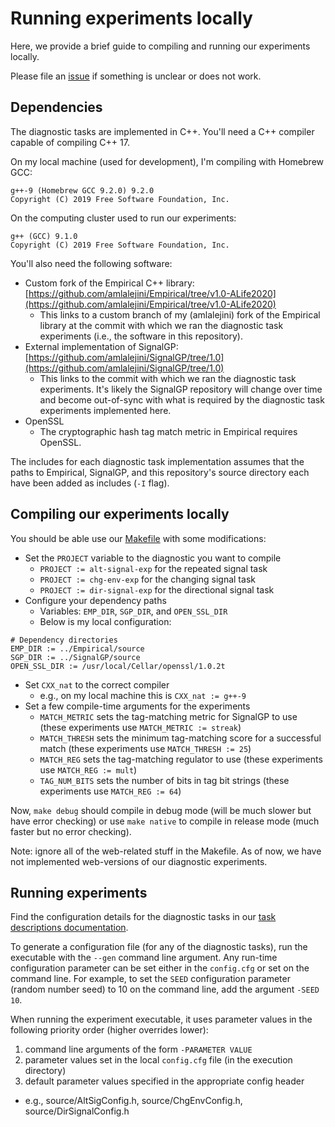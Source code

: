 # Running experiments locally

Here, we provide a brief guide to compiling and running our experiments locally.

Please file an [issue](https://github.com/amlalejini/ALife-2020--SignalGP-Genetic-Regulation/issues) if something is unclear or does not work.

## Dependencies

The diagnostic tasks are implemented in C++. You'll need a C++ compiler capable of compiling C++ 17.

On my local machine (used for development), I'm compiling with Homebrew GCC:

```
g++-9 (Homebrew GCC 9.2.0) 9.2.0
Copyright (C) 2019 Free Software Foundation, Inc.
```

On the computing cluster used to run our experiments:

```
g++ (GCC) 9.1.0
Copyright (C) 2019 Free Software Foundation, Inc.
```

You'll also need the following software:

- Custom fork of the Empirical C++ library: [https://github.com/amlalejini/Empirical/tree/v1.0-ALife2020](https://github.com/amlalejini/Empirical/tree/v1.0-ALife2020)
  - This links to a custom branch of my (amlalejini) fork of the Empirical library at the commit with
    which we ran the diagnostic task experiments (i.e., the software in this repository).
- External implementation of SignalGP: [https://github.com/amlalejini/SignalGP/tree/1.0](https://github.com/amlalejini/SignalGP/tree/1.0)
  - This links to the commit with which we ran the diagnostic task experiments. It's likely the SignalGP
    repository will change over time and become out-of-sync with what is required by the diagnostic
    task experiments implemented here.
- OpenSSL
  - The cryptographic hash tag match metric in Empirical requires OpenSSL.

The includes for each diagnostic task implementation assumes that the paths to Empirical, SignalGP,
and this repository's source directory each have been added as includes (`-I` flag).

## Compiling our experiments locally

You should be able use our [Makefile](../Makefile) with some modifications:

- Set the `PROJECT` variable to the diagnostic you want to compile
  - `PROJECT := alt-signal-exp` for the repeated signal task
  - `PROJECT := chg-env-exp` for the changing signal task
  - `PROJECT := dir-signal-exp` for the directional signal task
- Configure your dependency paths
  - Variables: `EMP_DIR`, `SGP_DIR`, and `OPEN_SSL_DIR`
  - Below is my local configuration:
```
# Dependency directories
EMP_DIR := ../Empirical/source
SGP_DIR := ../SignalGP/source
OPEN_SSL_DIR := /usr/local/Cellar/openssl/1.0.2t
```
- Set `CXX_nat` to the correct compiler
  - e.g., on my local machine this is `CXX_nat := g++-9`
- Set a few compile-time arguments for the experiments
  - `MATCH_METRIC` sets the tag-matching metric for SignalGP to use (these experiments use `MATCH_METRIC := streak`)
  - `MATCH_THRESH` sets the minimum tag-matching score for a successful match (these experiments use `MATCH_THRESH := 25`)
  - `MATCH_REG` sets the tag-matching regulator to use (these experiments use `MATCH_REG := mult`)
  - `TAG_NUM_BITS` sets the number of bits in tag bit strings (these experiments use `MATCH_REG := 64`)

Now, `make debug` should compile in debug mode (will be much slower but have error checking) or use `make native` to compile in release mode (much faster but no error checking).

Note: ignore all of the web-related stuff in the Makefile. As of now, we have not implemented web-versions of our diagnostic experiments.

## Running experiments

Find the configuration details for the diagnostic tasks in our [task descriptions documentation](./task-descriptions.md).

To generate a configuration file (for any of the diagnostic tasks), run the executable with the `--gen` command line argument.
Any run-time configuration parameter can be set either in the `config.cfg` or set on the command line. For example, to set the `SEED` configuration parameter (random number seed) to 10 on the command line, add the argument `-SEED 10`.

When running the experiment executable, it uses parameter values in the following priority order (higher overrides lower):

1. command line arguments of the form `-PARAMETER VALUE`
2. parameter values set in the local `config.cfg` file (in the execution directory)
3. default parameter values specified in the appropriate config header
  - e.g., source/AltSigConfig.h, source/ChgEnvConfig.h, source/DirSignalConfig.h